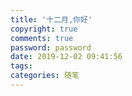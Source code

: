 ```yaml
---
title: '十二月,你好'
copyright: true
comments: true
password: password
date: 2019-12-02 09:41:56
tags: 
categories: 随笔
---
```

